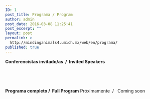 ```yaml
---
ID: 1
post_title: Programa / Program
author: admin
post_date: 2016-03-08 11:25:41
post_excerpt: ""
layout: post
permalink: >
  http://mindinganimals4.umich.mx/web/en/programa/
published: true
---
```

<strong>Conferencistas invitado/as  /  Invited Speakers</strong>

&nbsp;

&nbsp;

<strong>Programa completo /  Full Program</strong>
Próximamente  /   Coming soon